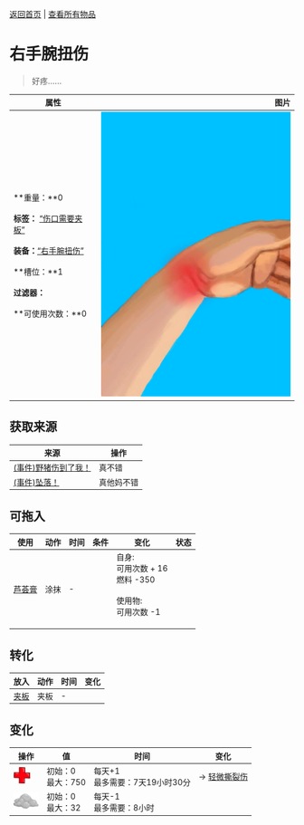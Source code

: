 [返回首页](index.md)   |  [查看所有物品](object.md)
# 右手腕扭伤  
> 好疼……  
  
  属性  |   图片   
 ----  |  ----:   
 **重量：**0<br><br>**标签：**	[“伤口需要夹板”](tag_WoundSplint.md)<br><br>**装备：**[“右手腕扭伤”](eTag_WArmSprainedR.md)<br><br>**槽位：**1<br><br>**过滤器：**<br><br>**可使用次数：**0  |  ![](Sprite/SprainedWrist.png)   
  
## 获取来源  
来源  |  操作  
----  |  ----  
[(事件)野猪伤到了我！](Event_BoarWoundMinor.md)  |  真不错  
[(事件)坠落！](Event_FallSprains.md)  |  真他妈不错  
## 可拖入  
使用  |  动作  |  时间  |  条件  |  变化  |  状态  
----  |  ----  |  ----  |  ----  |  ----  |  ----  
[芦荟膏](AloeVeraGel.md)  |  涂抹  |  -  |    |  自身:<br>可用次数 + 16<br>燃料  -350<br><br>使用物:<br>可用次数  -1<br><br>  |    
## 转化  
放入  |  动作  |  时间  |  变化  
----  |  ----  |  ----  |  ----  
[夹板](Splint.md)  |  夹板  |  -  |    
## 变化  
操作  |  值  |  时间  |  变化  
----  |  ----  |  ----  |  ----  
<img decoding="async" src="Sprite/Health.png" style="height:30px;">  |  初始：0<br>最大：750  |  每天+1<br>最多需要：7天19小时30分  |  → [轻微撕裂伤](W_MinorLaceration.md)  
<img decoding="async" src="Sprite/AloeGel.png" style="height:30px;">  |  初始：0<br>最大：32  |  每天-1<br>最多需要：8小时  |    
